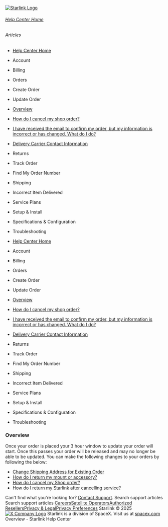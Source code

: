 [![Starlink Logo](https://www.starlink.com/_next/image?url=%2Fassets%2Fimages%2Flogo%2Flogo_white.png&w=3840&q=75)](https://www.starlink.com/support/article/<https:/www.starlink.com/>)
###### [Help Center Home](https://www.starlink.com/support/article/</support>)
###### Articles
  * [Help Center Home](https://www.starlink.com/support/article/</support>)
  * Account
  * Billing
  * Orders
  * Create Order
  * Update Order
  * [Overview](https://www.starlink.com/support/article/</support/article/162f3038-421a-3cdc-b36e-7aeaad6af2ad>)
  * [How do I cancel my shop order?](https://www.starlink.com/support/article/</support/article/46fcbc54-5e06-eccb-4dcb-6bfee0e66d4e>)
  * [I have received the email to confirm my order, but my information is incorrect or has changed. What do I do?](https://www.starlink.com/support/article/</support/article/c6edf8c5-44ba-173e-846b-b2350da4ce4b>)
  * [Delivery Carrier Contact Information](https://www.starlink.com/support/article/</support/article/c954e904-6c7b-0171-e845-567390f8bfb1>)
  * Returns
  * Track Order
  * Find My Order Number
  * Shipping
  * Incorrect Item Delivered
  * Service Plans
  * Setup & Install
  * Specifications & Configuration
  * Troubleshooting


  * [Help Center Home](https://www.starlink.com/support/article/</support>)
  * Account
  * Billing
  * Orders
  * Create Order
  * Update Order
  * [Overview](https://www.starlink.com/support/article/</support/article/162f3038-421a-3cdc-b36e-7aeaad6af2ad>)
  * [How do I cancel my shop order?](https://www.starlink.com/support/article/</support/article/46fcbc54-5e06-eccb-4dcb-6bfee0e66d4e>)
  * [I have received the email to confirm my order, but my information is incorrect or has changed. What do I do?](https://www.starlink.com/support/article/</support/article/c6edf8c5-44ba-173e-846b-b2350da4ce4b>)
  * [Delivery Carrier Contact Information](https://www.starlink.com/support/article/</support/article/c954e904-6c7b-0171-e845-567390f8bfb1>)
  * Returns
  * Track Order
  * Find My Order Number
  * Shipping
  * Incorrect Item Delivered
  * Service Plans
  * Setup & Install
  * Specifications & Configuration
  * Troubleshooting


### Overview
Once your order is placed your 3 hour window to update your order will start. Once this passes your order will be released and may no longer be able to be updated. You can make the following changes to your orders by following the below:
  * [Change Shipping Address for Existing Order](https://www.starlink.com/support/article/<https:/www.starlink.com/support/article/c6bc0fec-cec0-f2a7-ee35-ec5207be4a2a>)
  * [How do I return my mount or accessory?](https://www.starlink.com/support/article/<https:/www.starlink.com/support/article/d9511b47-0bd6-208f-a9a5-cd8ac2d9f650>)
  * [How do I cancel my Shop order?](https://www.starlink.com/support/article/<https:/www.starlink.com/support/article/46fcbc54-5e06-eccb-4dcb-6bfee0e66d4e>)
  * [How do I return my Starlink after cancelling service?](https://www.starlink.com/support/article/<https:/www.starlink.com/support/article/a522bcf2-1e26-981f-1530-c05052fe2b9c>)


Can't find what you're looking for? [Contact Support](https://www.starlink.com/support/article/</support/tickets?sourceType=web_article_help_center&sourceValue=162f3038-421a-3cdc-b36e-7aeaad6af2ad>).
Search support articles
Search support articles
[Careers](https://www.starlink.com/support/article/<https:/www.spacex.com/careers>)[Satellite Operators](https://www.starlink.com/support/article/<https:/starlink.com/satellite-operators>)[Authorized Resellers](https://www.starlink.com/support/article/<https:/starlink.com/resellers>)[Privacy & Legal](https://www.starlink.com/support/article/<https:/starlink.com/legal>)[Privacy Preferences](https://www.starlink.com/support/article/<>)
Starlink © 2025
[![X Company Logo](https://www.starlink.com/assets/images/icons/x-logo.svg)](https://www.starlink.com/support/article/<https:/twitter.com/Starlink>)
Starlink is a division of SpaceX. Visit us at [spacex.com](https://www.starlink.com/support/article/<https:/www.spacex.com/>)
Overview - Starlink Help Center
